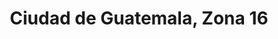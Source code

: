 ---
title: Ciudad de Guatemala, Zona 16
url: /ciudad-de-guatemala-zona-16/
latitude: 14.606
longitude: -90.469
---